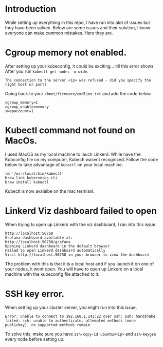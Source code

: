 # Introduction 
While setting up everything in this repo, I have ran into alot of issues but they have been solved. Below are some issues and their solution, I know everyone can make common mistakes. Here they are.

# Cgroup memory not enabled. 
After setting up your kubeconfig, it could be exciting... till this error shows After you run ``` kubectl get nodes -o wide ```.  

``` The connection to the server <ip> was refused - did you specify the right host or port? ```

Going back to your ``` /boot/firmware/cmdline.txt ``` and add the code below.

```
cgroup_memory=1
cgroup_enable=memory
swapaccount=1
```
# Kubectl command not found on MacOs.
I used MacOS as my local machine to lauch Linkerd. While have the Kubconfig file on my computer, Kubectl wasent recognized. Follow the code below to take advantage of ```Kubectl``` on your local machine.

```
rm '/usr/local/bin/kubectl'
brew link kubernetes-cli
brew install kubectl
```
Kubectl is now avaialbe on the mac termianl. 

# Linkerd Viz dashboard failed to open
When trying to open up Linkerd with the viz dashboard, I ran into this issue.
```
http://localhost:50750
Grafana dashboard available at:
http://localhost:50750/grafana
Opening Linkerd dashboard in the default browser
Failed to open Linkerd dashboard automatically
Visit http://localhost:50750 in your browser to view the dashboard
```
The problem with this is that it is a local host and if you launch it on one of your nodes, it wont open. You will have to open up Linkerd on a local machine with the kubeconfig file attached to it. 

# SSH key error.
When setting up your cluster server, you might run into this issue.
```
Error: unable to connect to 192.168.1.141:22 over ssh: ssh: handshake failed: ssh: unable to authenticate, attempted methods [none publickey], no supported methods remain
```
To solve this, make sure you have ```ssh-copy-id ubuntu@<ip>``` and ```ssh-keygen``` every node before setting up. 



